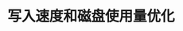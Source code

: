 

# 写入速度和磁盘使用量优化
<!-- 
Elasticsearch源码解析与优化实战 第18章

https://blog.csdn.net/w1014074794/article/details/121231091
【ES实战】磁盘存储优化
https://blog.csdn.net/weixin_43820556/article/details/122196174

-->

